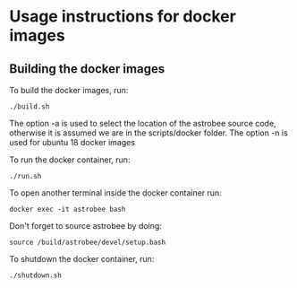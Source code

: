 # Usage instructions for docker images


## Building the docker images

To build the docker images, run:
    
    ./build.sh
The option -a is used to select the location of the astrobee source code, otherwise it is assumed we are in the scripts/docker folder.
The option -n is used for ubuntu 18 docker images

To run the docker container, run:

    ./run.sh

To open another terminal inside the docker container run:

    docker exec -it astrobee bash

Don't forget to source astrobee by doing:

	source /build/astrobee/devel/setup.bash

To shutdown the docker container, run:

    ./shutdown.sh